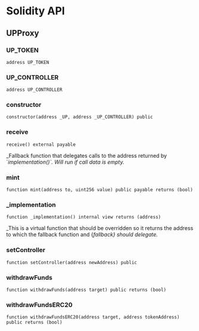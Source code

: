 # Solidity API

## UPProxy

### UP_TOKEN

```solidity
address UP_TOKEN
```

### UP_CONTROLLER

```solidity
address UP_CONTROLLER
```

### constructor

```solidity
constructor(address _UP, address _UP_CONTROLLER) public
```

### receive

```solidity
receive() external payable
```

_Fallback function that delegates calls to the address returned by &#x60;_implementation()&#x60;. Will run if call data
is empty._

### mint

```solidity
function mint(address to, uint256 value) public payable returns (bool)
```

### _implementation

```solidity
function _implementation() internal view returns (address)
```

_This is a virtual function that should be overridden so it returns the address to which the fallback function
and {_fallback} should delegate._

### setController

```solidity
function setController(address newAddress) public
```

### withdrawFunds

```solidity
function withdrawFunds(address target) public returns (bool)
```

### withdrawFundsERC20

```solidity
function withdrawFundsERC20(address target, address tokenAddress) public returns (bool)
```

